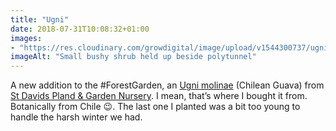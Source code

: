 ```yaml
---
title: "Ugni"
date: 2018-07-31T10:08:32+01:00
images: 
- "https://res.cloudinary.com/growdigital/image/upload/v1544300737/ugni-molinae-43631455811.jpg"
imageAlt: "Small bushy shrub held up beside polytunnel"
---
```


A new addition to the #ForestGarden, an [Ugni molinae](https://pfaf.org/user/plant.aspx?latinname=Ugni+molinae) (Chilean Guava) from [St Davids Pland & Garden Nursery](http://www.stdavidsgardennursery.co.uk/). I mean, that’s where I bought it from. Botanically from Chile 😉. The last one I planted was a bit too young to handle the harsh winter we had.
